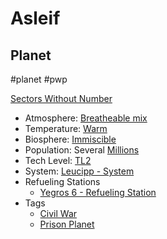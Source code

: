 # Asleif
## Planet

#planet #pwp 

[Sectors Without Number](https://sectorswithoutnumber.com/sector/bfDcBzTtgpeyLUfwzjio/planet/j82WY4f7IDo7oqPQIUNO)

- Atmosphere: [Breatheable mix](STARS%20WITHOUT%20NUMBER,%20FREE%20EDITION%20-%20obsidian.md#Breatheable%20Mix)
- Temperature: [Warm](STARS%20WITHOUT%20NUMBER,%20FREE%20EDITION%20-%20obsidian.md#Warm)
- Biosphere: [Immiscible](STARS%20WITHOUT%20NUMBER,%20FREE%20EDITION%20-%20obsidian.md#Immiscible)
- Population: Several [Millions](STARS%20WITHOUT%20NUMBER,%20FREE%20EDITION%20-%20obsidian.md#Millions)
- Tech Level: [TL2](STARS%20WITHOUT%20NUMBER,%20FREE%20EDITION%20-%20obsidian.md#TL2)
- System: [Leucipp - System](STARS%20WITHOUT%20NUMBER,%20FREE%20EDITION%20-%20obsidian.md#PiratesWithoutPlunder/Leucipp%20-%20System)
- Refueling Stations
   - [Yegros 6 - Refueling Station](STARS%20WITHOUT%20NUMBER,%20FREE%20EDITION%20-%20obsidian.md#PiratesWithoutPlunder/Yegros%206%20-%20Refueling%20Station)
- Tags
   - [Civil War](STARS%20WITHOUT%20NUMBER,%20FREE%20EDITION%20-%20obsidian.md#Civil%20War)
   - [Prison Planet](STARS%20WITHOUT%20NUMBER,%20FREE%20EDITION%20-%20obsidian.md#Prison%20Planet)

